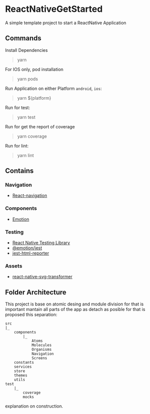 # ReactNativeGetStarted
A simple template project to start a ReactNative Application

## Commands
Install Dependencies
> yarn

For IOS only, pod installation
> yarn pods

Run Application on either Platform `android`, `ios`: 
> yarn ${platform}

Run for test:
> yarn test

Run for get the report of coverage
> yarn coverage

Run for lint:
> yarn lint


## Contains
### Navigation
- [React-navigation](https://reactnavigation.org/)
### Components
- [Emotion](https://emotion.sh/docs/@emotion/native)
### Testing
- [React Native Testing Library](https://callstack.github.io/react-native-testing-library)
- [@emotion/jest](https://emotion.sh/docs/@emotion/jest)
- [jest-html-reporter](https://www.npmjs.com/package/jest-html-reporter)
### Assets
- [react-native-svg-transformer](https://github.com/kristerkari/react-native-svg-transformer)

## Folder Architecture
This project is base on atomic desing and module division for that is important mantain all parts of the app as detach as posible for that is proposed this separation:

````
src
|_
    components
        |_
            Atoms
            Molecules
            Organisms
            Navigation
            Screens
    constants
    services
    store
    themes
    utils
test
    |_
        coverage
        mocks
````
explanation on construction.
